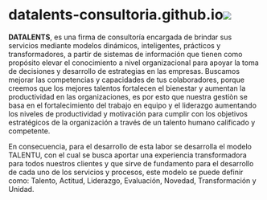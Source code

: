 # datalents-consultoria.github.io![](https://github.com/daneira66/Datalents/blob/master/Banner_Logo.png)

**DATALENTS**, es una firma de consultoría encargada de brindar sus servicios mediante modelos dinámicos, inteligentes, prácticos y transformadores, a partir de sistemas de información que tienen como propósito elevar el conocimiento a nivel organizacional para apoyar la toma de decisiones y desarrollo de estrategias en las empresas. Buscamos mejorar las competencias y capacidades de tus colaboradores, porque creemos que los mejores talentos fortalecen el bienestar y aumentan la productividad en las organizaciones, es por esto que nuestra gestiòn se basa en el fortalecimiento del trabajo en equipo y el liderazgo aumentando los niveles de productividad y motivación para cumplir con los objetivos estratégicos de la organización a través de un talento humano calificado y competente.

En consecuencia, para el desarrollo de esta labor se desarrolla el modelo TALENTU, con el cual se busca aportar una experiencia transformadora para todos nuestros clientes y que sirve de fundamento para el desarrollo de cada uno de los servicios y procesos, este modelo se puede definir como: Talento, Actitud, Liderazgo, Evaluación, Novedad, Transformación y Unidad.

